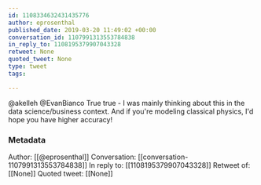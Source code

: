 ```yaml
---
id: 1108334632431435776
author: eprosenthal
published_date: 2019-03-20 11:49:02 +00:00
conversation_id: 1107991313553784838
in_reply_to: 1108195379907043328
retweet: None
quoted_tweet: None
type: tweet
tags:

---
```


@akelleh @EvanBianco True true - I was mainly thinking about this in the data science/business context. And if you're modeling classical physics, I'd hope you have higher accuracy!

### Metadata

Author: [[@eprosenthal]]
Conversation: [[conversation-1107991313553784838]]
In reply to: [[1108195379907043328]]
Retweet of: [[None]]
Quoted tweet: [[None]]
